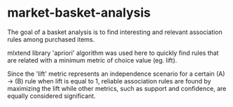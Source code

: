 # market-basket-analysis

The goal of a basket analysis is to find interesting and relevant association rules among purchased items.

mlxtend library 'apriori' algorithm was used here to quickly find rules that are related with a minimum metric of choice value (eg. lift).

Since the 'lift' metric represents an independence scenario for a certain (A) -> (B) rule when lift is equal to 1, reliable association rules are found by maximizing the lift while other metrics, such as support and confidence, are equally considered significant.

